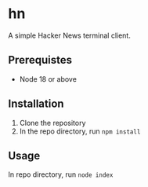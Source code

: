 # hn
A simple Hacker News terminal client.

## Prerequistes
* Node 18 or above

## Installation
1. Clone the repository
2. In the repo directory, run `npm install`

## Usage
In repo directory, run `node index`
